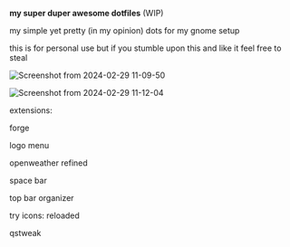 **my super duper awesome dotfiles** (WIP)


my simple yet pretty (in my opinion) dots for my gnome setup





this is for personal use but if you stumble upon this and like it feel free to steal


![Screenshot from 2024-02-29 11-09-50](https://github.com/nw0p/dotfiles/assets/38057139/5d6d428c-87ac-4bda-9254-0fed8205789f)



![Screenshot from 2024-02-29 11-12-04](https://github.com/nw0p/dotfiles/assets/38057139/7120c35a-ec3b-4f14-9f78-b7e57dac16ec)



extensions:

forge

logo menu

openweather refined

space bar

top bar organizer

try icons: reloaded

qstweak
